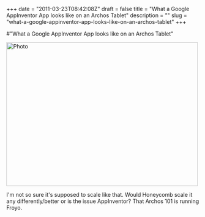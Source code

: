 +++
date = "2011-03-23T08:42:08Z"
draft = false
title = "What a Google AppInventor App looks like on an Archos Tablet"
description = ""
slug = "what-a-google-appinventor-app-looks-like-on-an-archos-tablet"
+++

#"What a Google AppInventor App looks like on an Archos Tablet"


 <div class='p_embed p_image_embed'>
<a href="http://getfile1.posterous.com/getfile/files.posterous.com/conoroneill/ZS0cxuHnGEYM7CJqfmP2SPPrziofUwoYtUjEV4Em78nswcFejHvsY4bsIqFT/photo.jpg.scaled.1000.jpg"><img alt="Photo" height="375" src="http://getfile0.posterous.com/getfile/files.posterous.com/conoroneill/p4R0AcHGVCGqYTHekpAxwMAkmFMnOlmPTRl5oLMwKEnEay5MgFHfBaADixwO/photo.jpg.scaled.500.jpg" width="500" /></a>
</div>
<p>I&#39;m not so sure it&#39;s supposed to scale like that. Would Honeycomb scale it any differently/better or is the issue AppInventor? That Archos 101 is running Froyo. </p>
 
